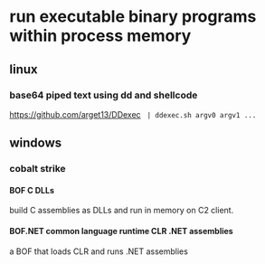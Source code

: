 # run executable binary programs within process memory

## linux
### base64 piped text using dd and shellcode
https://github.com/arget13/DDexec
` | ddexec.sh argv0 argv1 ...`

## windows
### cobalt strike
#### BOF C DLLs
build C assemblies as DLLs and run in memory on C2 client.
#### BOF.NET common language runtime CLR .NET assemblies
a BOF that loads CLR and runs .NET assemblies
